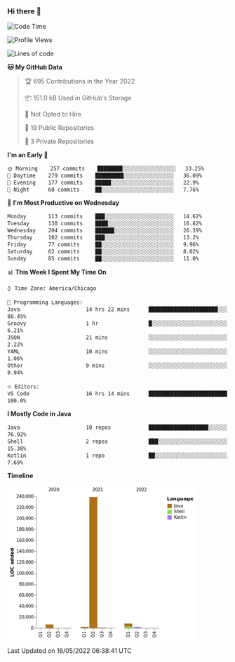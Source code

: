 ### Hi there 👋


<!--START_SECTION:waka-->
![Code Time](http://img.shields.io/badge/Code%20Time-0%20secs-blue)

![Profile Views](http://img.shields.io/badge/Profile%20Views-0-blue)

![Lines of code](https://img.shields.io/badge/From%20Hello%20World%20I%27ve%20Written-259%20Thousand%20lines%20of%20code-blue)

**🐱 My GitHub Data** 

> 🏆 695 Contributions in the Year 2022
 > 
> 📦 151.0 kB Used in GitHub's Storage 
 > 
> 🚫 Not Opted to Hire
 > 
> 📜 19 Public Repositories 
 > 
> 🔑 3 Private Repositories  
 > 
**I'm an Early 🐤** 

```text
🌞 Morning    257 commits    ████████░░░░░░░░░░░░░░░░░   33.25% 
🌆 Daytime    279 commits    █████████░░░░░░░░░░░░░░░░   36.09% 
🌃 Evening    177 commits    █████░░░░░░░░░░░░░░░░░░░░   22.9% 
🌙 Night      60 commits     ██░░░░░░░░░░░░░░░░░░░░░░░   7.76%

```
📅 **I'm Most Productive on Wednesday** 

```text
Monday       113 commits    ███░░░░░░░░░░░░░░░░░░░░░░   14.62% 
Tuesday      130 commits    ████░░░░░░░░░░░░░░░░░░░░░   16.82% 
Wednesday    204 commits    ██████░░░░░░░░░░░░░░░░░░░   26.39% 
Thursday     102 commits    ███░░░░░░░░░░░░░░░░░░░░░░   13.2% 
Friday       77 commits     ██░░░░░░░░░░░░░░░░░░░░░░░   9.96% 
Saturday     62 commits     ██░░░░░░░░░░░░░░░░░░░░░░░   8.02% 
Sunday       85 commits     ██░░░░░░░░░░░░░░░░░░░░░░░   11.0%

```


📊 **This Week I Spent My Time On** 

```text
⌚︎ Time Zone: America/Chicago

💬 Programming Languages: 
Java                     14 hrs 22 mins      ██████████████████████░░░   88.45% 
Groovy                   1 hr                █░░░░░░░░░░░░░░░░░░░░░░░░   6.21% 
JSON                     21 mins             ░░░░░░░░░░░░░░░░░░░░░░░░░   2.22% 
YAML                     10 mins             ░░░░░░░░░░░░░░░░░░░░░░░░░   1.06% 
Other                    9 mins              ░░░░░░░░░░░░░░░░░░░░░░░░░   0.94%

🔥 Editors: 
VS Code                  16 hrs 14 mins      █████████████████████████   100.0%

```

**I Mostly Code in Java** 

```text
Java                     10 repos            ███████████████████░░░░░░   76.92% 
Shell                    2 repos             ███░░░░░░░░░░░░░░░░░░░░░░   15.38% 
Kotlin                   1 repo              ██░░░░░░░░░░░░░░░░░░░░░░░   7.69%

```


**Timeline**

![Chart not found](https://raw.githubusercontent.com/powercasgamer/powercasgamer/master/charts/bar_graph.png) 


 Last Updated on 16/05/2022 06:38:41 UTC
<!--END_SECTION:waka-->
